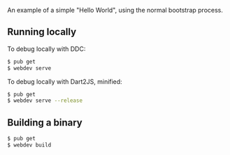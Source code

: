 An example of a simple "Hello World", using the normal bootstrap process.

## Running locally

To debug locally with DDC:

```bash
$ pub get
$ webdev serve
```

To debug locally with Dart2JS, minified:

```bash
$ pub get
$ webdev serve --release
```

## Building a binary

```bash
$ pub get
$ webdev build
```
